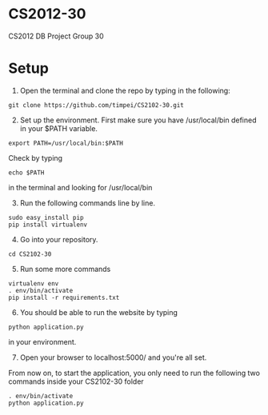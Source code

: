 # CS2012-30

CS2012 DB Project Group 30


# Setup
1. Open the terminal and clone the repo by typing in the following:
```
git clone https://github.com/timpei/CS2102-30.git
```

2. Set up the environment. First make sure you have /usr/local/bin defined in your $PATH variable.
```
export PATH=/usr/local/bin:$PATH
```
Check by typing 
```
echo $PATH
```
in the terminal and looking for /usr/local/bin

3. Run the following commands line by line.
```
sudo easy_install pip
pip install virtualenv
```

4. Go into your repository. 
```
cd CS2102-30
```

5. Run some more commands
```
virtualenv env
. env/bin/activate
pip install -r requirements.txt
```

6. You should be able to run the website by typing 
```
python application.py
```
in your environment.

7. Open your browser to localhost:5000/ and you're all set.


From now on, to start the application, you only need to run the following two commands inside your CS2102-30 folder
```
. env/bin/activate
python application.py
```

